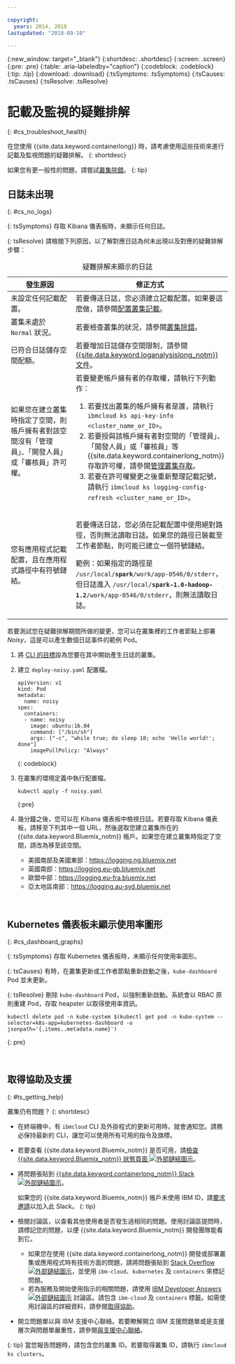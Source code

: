 ```yaml
---

copyright:
  years: 2014, 2018
lastupdated: "2018-09-10"

---
```


{:new_window: target="_blank"}
{:shortdesc: .shortdesc}
{:screen: .screen}
{:pre: .pre}
{:table: .aria-labeledby="caption"}
{:codeblock: .codeblock}
{:tip: .tip}
{:download: .download}
{:tsSymptoms: .tsSymptoms}
{:tsCauses: .tsCauses}
{:tsResolve: .tsResolve}



# 記載及監視的疑難排解
{: #cs_troubleshoot_health}

在您使用 {{site.data.keyword.containerlong}} 時，請考慮使用這些技術來進行記載及監視問題的疑難排解。
{: shortdesc}

如果您有更一般性的問題，請嘗試[叢集除錯](cs_troubleshoot.html)。
{: tip}

## 日誌未出現
{: #cs_no_logs}

{: tsSymptoms}
存取 Kibana 儀表板時，未顯示任何日誌。

{: tsResolve}
請檢閱下列原因，以了解對應日誌為何未出現以及對應的疑難排解步驟：

<table>
<caption>疑難排解未顯示的日誌</caption>
  <col width="40%">
  <col width="60%">
  <thead>
    <tr>
      <th>發生原因</th>
      <th>修正方式</th>
    </tr>
 </thead>
 <tbody>
  <tr>
    <td>未設定任何記載配置。</td>
    <td>若要傳送日誌，您必須建立記載配置。如果要這麼做，請參閱<a href="cs_health.html#logging">配置叢集記載</a>。</td>
  </tr>
  <tr>
    <td>叢集未處於 <code>Normal</code> 狀況。</td>
    <td>若要檢查叢集的狀況，請參閱<a href="cs_troubleshoot.html#debug_clusters">叢集除錯</a>。</td>
  </tr>
  <tr>
    <td>已符合日誌儲存空間配額。</td>
    <td>若要增加日誌儲存空間限制，請參閱 <a href="/docs/services/CloudLogAnalysis/troubleshooting/error_msgs.html">{{site.data.keyword.loganalysislong_notm}} 文件</a>。</td>
  </tr>
  <tr>
    <td>如果您在建立叢集時指定了空間，則帳戶擁有者對該空間沒有「管理員」、「開發人員」或「審核員」許可權。</td>
      <td>若要變更帳戶擁有者的存取權，請執行下列動作：<ol><li>若要找出叢集的帳戶擁有者是誰，請執行 <code>ibmcloud ks api-key-info &lt;cluster_name_or_ID&gt;</code>。</li>
      <li>若要授與該帳戶擁有者對空間的「管理員」、「開發人員」或「審核員」等 {{site.data.keyword.containerlong_notm}} 存取許可權，請參閱<a href="cs_users.html">管理叢集存取</a>。</li>
      <li>若要在許可權變更之後重新整理記載記號，請執行 <code>ibmcloud ks logging-config-refresh &lt;cluster_name_or_ID&gt;</code>。</li></ol></td>
    </tr>
    <tr>
      <td>您有應用程式記載配置，且在應用程式路徑中有符號鏈結。</td>
      <td><p>若要傳送日誌，您必須在記載配置中使用絕對路徑，否則無法讀取日誌。如果您的路徑已裝載至工作者節點，則可能已建立一個符號鏈結。</p> <p>範例：如果指定的路徑是 <code>/usr/local/<b>spark</b>/work/app-0546/0/stderr</code>，但日誌進入 <code>/usr/local/<b>spark-1.0-hadoop-1.2</b>/work/app-0546/0/stderr</code>，則無法讀取日誌。</p></td>
    </tr>
  </tbody>
</table>

若要測試您在疑難排解期間所做的變更，您可以在叢集裡的工作者節點上部署 *Noisy*，這是可以產生數個日誌事件的範例 Pod。

  1. 將 [CLI 的目標](cs_cli_install.html#cs_cli_configure)設為您要在其中開始產生日誌的叢集。

  2. 建立 `deploy-noisy.yaml` 配置檔。

      ```
      apiVersion: v1
      kind: Pod
      metadata:
        name: noisy
      spec:
        containers:
        - name: noisy
          image: ubuntu:16.04
          command: ["/bin/sh"]
          args: ["-c", "while true; do sleep 10; echo 'Hello world!'; done"]
          imagePullPolicy: "Always"
        ```
        {: codeblock}

  3. 在叢集的環境定義中執行配置檔。

        ```
        kubectl apply -f noisy.yaml
        ```
        {:pre}

  4. 幾分鐘之後，您可以在 Kibana 儀表板中檢視日誌。若要存取 Kibana 儀表板，請移至下列其中一個 URL，然後選取您建立叢集所在的 {{site.data.keyword.Bluemix_notm}} 帳戶。如果您在建立叢集時指定了空間，請改為移至該空間。
      - 美國南部及美國東部：https://logging.ng.bluemix.net
      - 英國南部：https://logging.eu-gb.bluemix.net
      - 歐盟中部：https://logging.eu-fra.bluemix.net
      - 亞太地區南部：https://logging.au-syd.bluemix.net

<br />


## Kubernetes 儀表板未顯示使用率圖形
{: #cs_dashboard_graphs}

{: tsSymptoms}
存取 Kubernetes 儀表板時，未顯示任何使用率圖形。

{: tsCauses}
有時，在叢集更新或工作者節點重新啟動之後，`kube-dashboard` Pod 並未更新。

{: tsResolve}
刪除 `kube-dashboard` Pod，以強制重新啟動。系統會以 RBAC 原則重建 Pod，存取 heapster 以取得使用率資訊。

  ```
  kubectl delete pod -n kube-system $(kubectl get pod -n kube-system --selector=k8s-app=kubernetes-dashboard -o jsonpath='{.items..metadata.name}')
  ```
  {: pre}

<br />


## 取得協助及支援
{: #ts_getting_help}

叢集仍有問題？
{: shortdesc}

-  在終端機中，有 `ibmcloud` CLI 及外掛程式的更新可用時，就會通知您。請務必保持最新的 CLI，讓您可以使用所有可用的指令及旗標。

-   若要查看 {{site.data.keyword.Bluemix_notm}} 是否可用，請[檢查 {{site.data.keyword.Bluemix_notm}} 狀態頁面 ![外部鏈結圖示](../icons/launch-glyph.svg "外部鏈結圖示")](https://developer.ibm.com/bluemix/support/#status)。
-   將問題張貼到 [{{site.data.keyword.containerlong_notm}} Slack ![外部鏈結圖示](../icons/launch-glyph.svg "外部鏈結圖示")](https://ibm-container-service.slack.com)。

    如果您的 {{site.data.keyword.Bluemix_notm}} 帳戶未使用 IBM ID，請[要求邀請](https://bxcs-slack-invite.mybluemix.net/)以加入此 Slack。
    {: tip}
-   檢閱討論區，以查看其他使用者是否發生過相同的問題。使用討論區提問時，請標記您的問題，以便 {{site.data.keyword.Bluemix_notm}} 開發團隊能看到它。

    -   如果您在使用 {{site.data.keyword.containerlong_notm}} 開發或部署叢集或應用程式時有技術方面的問題，請將問題張貼到 [Stack Overflow ![外部鏈結圖示](../icons/launch-glyph.svg "外部鏈結圖示")](https://stackoverflow.com/questions/tagged/ibm-cloud+containers)，並使用 `ibm-cloud`、`kubernetes` 及 `containers` 來標記問題。
    -   若為服務及開始使用指示的相關問題，請使用 [IBM Developer Answers ![外部鏈結圖示](../icons/launch-glyph.svg "外部鏈結圖示")](https://developer.ibm.com/answers/topics/containers/?smartspace=bluemix) 討論區。請包含 `ibm-cloud` 及 `containers` 標籤。如需使用討論區的詳細資料，請參閱[取得協助](/docs/get-support/howtogetsupport.html#using-avatar)。

-   開立問題單以與 IBM 支援中心聯絡。若要瞭解開立 IBM 支援問題單或是支援層次與問題單嚴重性，請參閱[與支援中心聯絡](/docs/get-support/howtogetsupport.html#getting-customer-support)。

{: tip}
當您報告問題時，請包含您的叢集 ID。若要取得叢集 ID，請執行 `ibmcloud ks clusters`。

